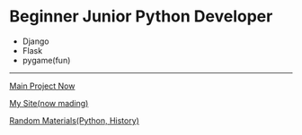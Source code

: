# Beginner Junior Python Developer
* Django
* Flask
* pygame(fun)

---

[Main Project Now](https://github.com/DerFacn/pet-project/ "Click")


[My Site(now mading)](https://derfacn.pythonanywhere.com "Click")

[Random Materials(Python, History)](https://derfacn.github.io/ "Краще історію повчи е, не думаючи клікай")
